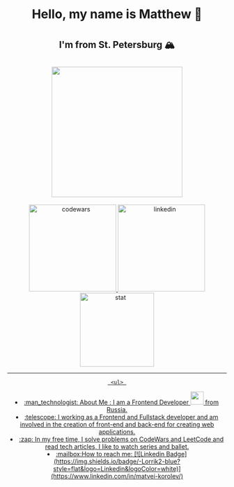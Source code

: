 
<div id="header" align="center">
  <h1>Hello, my name is Matthew &#128075;<h1>
  <h2>I'm from St. Petersburg &#127956;<h2>
  <img src="https://media.giphy.com/media/heIX5HfWgEYlW/giphy.gif?cid=ecf05e47pdk42shqrpi2t033rj1ms104rw8ekxicftj9cyqx&rid=giphy.gif&ct=g" width="300"/>
</div>
<div id="badges" align="center">
  <a href="https://www.codewars.com/users/lorrik2">
    <img src="https://img.shields.io/badge/Codewars-B1361E?logo=Codewars&logoColor=white" alt="codewars"
   width="200">
    <a href="https://www.linkedin.com/in/matvei-korolev/">
    <img src="https://img.shields.io/badge/LinkedIn-blue?logo=linkedin&logoColor=white"  alt="linkedin" width="200">
 <div>
       <img src="https://komarev.com/ghpvc/?username=lorrik2&style=flat-square&color=blue" alt="stat" width="170" />
 </div>
 
  ---
     <ul> 
 <li>:man_technologist: About Me : I am a Frontend Developer <img src="https://media.giphy.com/media/WUlplcMpOCEmTGBtBW/giphy.gif" width="30"> from Russia.
  
 <li>:telescope: I working as a Frontend and Fullstack developer and am involved in the creation of front-end and back-end for creating web applications.

 <li>:zap: In my free time, I solve problems on CodeWars and LeetCode and read tech articles, I like to watch series and ballet.

 <li>:mailbox:How to reach me: [![Linkedin Badge](https://img.shields.io/badge/-Lorrik2-blue?style=flat&logo=Linkedin&logoColor=white)](https://www.linkedin.com/in/matvei-korolev/)
      </ul>




        

